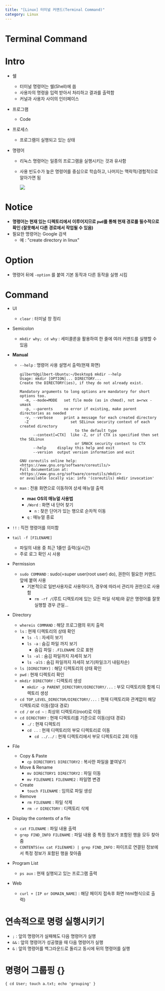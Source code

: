 ```yaml
---
title: "[Linux] 터미널 커맨드(Terminal Command)"
category: Linux
---
```


# Terminal Command

# Intro

- 쉘

    - 터미널 명령어는 쉘(Shell)에 씀
    - 사용자의 명령을 입력 받아서 처리하고 결과를 출력함
    - 커널과 사용자 사이의 인터페이스

- 프로그램

    - Code

- 프로세스

    - 프로그램이 실행되고 있는 상태

- 명령어

    - 리눅스 명령어는 일종의 프로그램을 실행시키는 것과 유사함

    - 사용 빈도수가 높은 명령어를 중심으로 학습하고, 나머지는 맥락적/경험적으로 알아가면 됨

        ![](https://s3.us-west-2.amazonaws.com/secure.notion-static.com/9203bc08-b7b6-468d-90ad-76b5f3ebdc1b/Untitled.png?X-Amz-Algorithm=AWS4-HMAC-SHA256&X-Amz-Credential=AKIAT73L2G45O3KS52Y5%2F20210112%2Fus-west-2%2Fs3%2Faws4_request&X-Amz-Date=20210112T131144Z&X-Amz-Expires=86400&X-Amz-Signature=fa74b0cdcd2d70bea15d31f345caf84e80903fca5e7485f620c433661efc67f7&X-Amz-SignedHeaders=host&response-content-disposition=filename%20%3D%22Untitled.png%22)

# Notice

- **명령어는 현재 있는 디렉토리에서 이루어지므로 `pwd`를 통해 현재 경로를 필수적으로 확인 (잘못해서 다른 경로에서 작업될 수 있음)**
- 필요한 명령어는 Google 검색
    - 예 : "create directory in linux"

# Option

- 명령어 뒤에 `-option` 를 붙여 기본 동작과 다른 동작을 실행 시킴

# Command

- UI

    - `clear` : 터미널 창 정리

- Semicolon

    - `mkdir why; cd why` : 세미콜론을 활용하여 한 줄에 여러 커맨드를 실행할 수 있음

- **Manual**

    - `--help` : 명령어 사용 설명서 출력(현재 화면)

        ```
        gilbert@gilbert-Ubuntu:~/Desktop$ mkdir --help
        Usage: mkdir [OPTION]... DIRECTORY...
        Create the DIRECTORY(ies), if they do not already exist.
        
        Mandatory arguments to long options are mandatory for short options too.
          -m, --mode=MODE   set file mode (as in chmod), not a=rwx - umask
          -p, --parents     no error if existing, make parent directories as needed
          -v, --verbose     print a message for each created directory
          -Z                   set SELinux security context of each created directory
                                 to the default type
              --context[=CTX]  like -Z, or if CTX is specified then set the SELinux
                                 or SMACK security context to CTX
              --help     display this help and exit
              --version  output version information and exit
        
        GNU coreutils online help: <https://www.gnu.org/software/coreutils/>
        Full documentation at: <https://www.gnu.org/software/coreutils/mkdir>
        or available locally via: info '(coreutils) mkdir invocation'
        ```

    - `man` : 전용 화면으로 이동하여 상세 매뉴얼 출력

        - **mac OS의 매뉴얼 사용법**
        - `/Word`  : 화면 내 단어 찾기
            - `n` :  찾은 단어가 있는 행으로 순차적 이동
        - `q` : 매뉴얼 종료

- `!!` : 직전 명령어를 의미함

- `tail -f [FILENAME]`

    - 파일의 내용 중 최근 1줄만 출력(실시간)
    - 주로 로그 확인 시 사용

- Permission

    - `sudo COMMAND`  : sudo(=super user(root user) do), 권한이 필요한 커맨드 앞에 붙여 사용
        - 기본적으로 일반사용자로 사용하다가, 경우에 따라서 관리자 권한으로 사용함
            - `rm -rf /`(루트 디렉토리에 있는 모든 파일 삭제)와 같은 명령어를 잘못실행할 경우 큰일...

- Directory

    - `whereis COMMAND` : 해당 프로그램의 위치 출력
    - `ls`  : 현재 디렉토리의 상태 확인
        - `ls -l` : 자세히 보기
        - `ls -a`  : 숨김 파일 까지 보기
            - 숨김 파일 : `.FILENAME` 으로 표현
        - `ls -al` : 숨김 파일까지 자세히 보기
        - `ls -alS` : 숨김 파일까지 자세히 보기(파일크기 내림차순)
    - `ls [DIRECTORY]` : 해당 디렉토리의 상태 확인
    - `pwd` : 현재 디렉토리 확인
    - `mkdir DIRECTORY`  : 디렉토리 생성
        - `mkdir -p PARENT_DIRECTORY/DIRECTORY/...` : 부모 디렉토리와 함께 디렉토리 생성
    - `cd TOP_LEVEL_DIRECTOR/DIRECTORY/...` : 현재 디렉토리와 관계없이 해당 디렉토리로 이동(절대 경로)
    - `cd /` or `cd ~` : 최상위 디렉토리(root)로 이동
    - `cd DIRECTORY`  : 현재 디렉토리를 기준으로 이동(상대 경로)
        - `./` : 현재 디렉토리
        - `cd ..`  : 현재 디렉토리의 부모 디렉토리로 이동
            - `cd ../../` : 현재 디렉토리에서 부모 디렉토리로 2회 이동

- File

    - Copy & Paste
        - `cp DIRECTORY1 DIRECTORY2`  : 복사한 파일을 붙여넣기
    - Move & Rename
        - `mv DIRECTORY1 DIRECTORY2` : 파일 이동
        - `mv FILENAME1 FILENAME2` : 파일명 변경
    - Create
        - `touch FILENAME` : 임의로 파일 생성
    - Remove
        - `rm FILENAME` : 파일 삭제
        - `rm -r DIRECTORY` : 디렉토리 삭제

- Display the contents of a file

    - `cat FILENAME` : 파일 내용 출력
    - `grep FIND_INFO FILENAME` : 파일 내용 중 특정 정보가 포함된 행을 모두 찾아줌
    - `CONTENTS(ex cat FILENAME) | grep FIND_INFO`  : 파이프로 연결된 정보에서 특정 정보가 포함된 행을 찾아줌

- Program List

    - `ps aux` : 현재 실행되고 있는 프로그램 출력

- Web

    - `curl + [IP or DOMAIN_NAME]` : 해당 페이지 접속후 화면 html형식으로 출력)

# 연속적으로 명령 실행시키기

- `;` : 앞의 명령어가 실패해도 다음 명령어가 실행
- `&&` : 앞의 명령어가 성공했을 때 다음 명령어가 실행
- `&` : 앞의 명령어를 백그라운드로 돌리고 동시에 뒤의 명령어를 실행

# 명령어 그룹핑 {}

`{ cd User; touch a.txt; echo 'grouping' }`